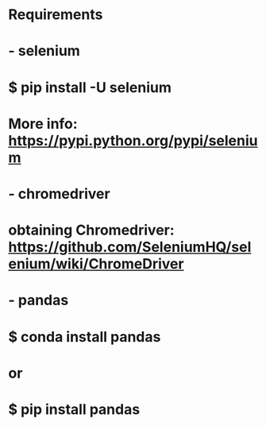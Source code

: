 # Requirements
# - selenium
#   $ pip install -U selenium
#   More info: https://pypi.python.org/pypi/selenium
# - chromedriver
#   obtaining Chromedriver: https://github.com/SeleniumHQ/selenium/wiki/ChromeDriver
# - pandas
#   $ conda install pandas
#   or
#   $ pip install pandas